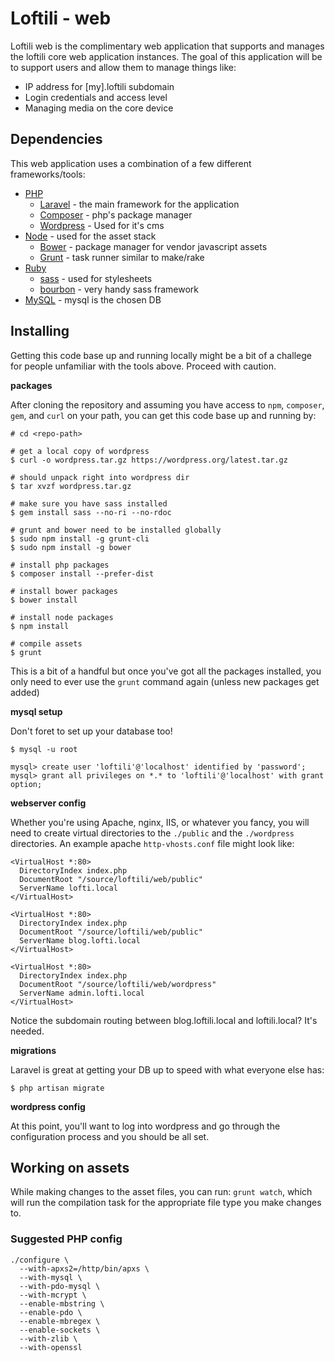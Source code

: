 # Loftili - web

Loftili web is the complimentary web application that supports and manages the loftili core web application instances. The goal of this application will be to support users and allow them to manage things like:

- IP address for [my].loftili subdomain
- Login credentials and access level
- Managing media on the core device

## Dependencies

This web application uses a combination of a few different frameworks/tools:

- [PHP](http://php.net)
    - [Laravel](http://laravel.com) - the main framework for the application
    - [Composer](http://getcomposer.org) - php's package manager
    - [Wordpress](https://wordpress.org/download/) - Used for it's cms
- [Node](http://nodejs.org/) - used for the asset stack
    - [Bower](http://bower.io/) - package manager for vendor javascript assets
    - [Grunt](http://gruntjs.com/) - task runner similar to make/rake
- [Ruby](https://www.ruby-lang.org/en/)
    - [sass](http://sass-lang.com/install) - used for stylesheets
    - [bourbon](http://bourbon.io/) - very handy sass framework
- [MySQL](http://www.mysql.com/) - mysql is the chosen DB

## Installing

Getting this code base up and running locally might be a bit of a challege for people unfamiliar with the tools above. Proceed with caution.

**packages**

After cloning the repository and assuming you have access to `npm`, `composer`, `gem`, and `curl` on your path, you can get this code base up and running by:

```
# cd <repo-path>

# get a local copy of wordpress
$ curl -o wordpress.tar.gz https://wordpress.org/latest.tar.gz

# should unpack right into wordpress dir
$ tar xvzf wordpress.tar.gz

# make sure you have sass installed
$ gem install sass --no-ri --no-rdoc

# grunt and bower need to be installed globally 
$ sudo npm install -g grunt-cli
$ sudo npm install -g bower

# install php packages
$ composer install --prefer-dist

# install bower packages
$ bower install

# install node packages
$ npm install

# compile assets
$ grunt

```

This is a bit of a handful but once you've got all the packages installed, you only need to ever use the `grunt` command again (unless new packages get added)

**mysql setup**

Don't foret to set up your database too!
```
$ mysql -u root

mysql> create user 'loftili'@'localhost' identified by 'password';
mysql> grant all privileges on *.* to 'loftili'@'localhost' with grant option;
```

**webserver config**

Whether you're using Apache, nginx, IIS, or whatever you fancy, you will need to create virtual directories to the `./public` and the `./wordpress` directories. An example apache `http-vhosts.conf` file might look like:

```
<VirtualHost *:80>
  DirectoryIndex index.php
  DocumentRoot "/source/loftili/web/public"
  ServerName lofti.local
</VirtualHost>

<VirtualHost *:80>
  DirectoryIndex index.php
  DocumentRoot "/source/loftili/web/public"
  ServerName blog.lofti.local
</VirtualHost>

<VirtualHost *:80>
  DirectoryIndex index.php
  DocumentRoot "/source/loftili/web/wordpress"
  ServerName admin.lofti.local
</VirtualHost>
```

Notice the subdomain routing between blog.loftili.local and loftili.local? It's needed.

**migrations**

Laravel is great at getting your DB up to speed with what everyone else has:
```
$ php artisan migrate 
```

**wordpress config** 

At this point, you'll want to log into wordpress and go through the configuration process and you should be all set.

## Working on assets

While making changes to the asset files, you can run: `grunt watch`, which will run the compilation task for the appropriate file type you make changes to.


### Suggested PHP config

```
./configure \
  --with-apxs2=/http/bin/apxs \
  --with-mysql \
  --with-pdo-mysql \
  --with-mcrypt \
  --enable-mbstring \
  --enable-pdo \
  --enable-mbregex \
  --enable-sockets \
  --with-zlib \
  --with-openssl
```

